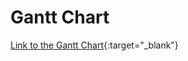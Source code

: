 # Gantt Chart
[Link to the Gantt Chart](https://livecsupomona-my.sharepoint.com/:x:/g/personal/joellee_cpp_edu/EYY7zOcV9nlGmuD42xymb0UBHRLPghRA0884kuA7PkkOKA?e=eFjNcM){:target="_blank"}
